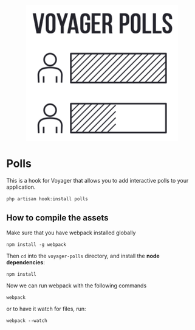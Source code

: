 <p align="center"><a href="https://the-control-group.github.io/voyager/" target="_blank"><img width="400" src="/readme-logo.png?raw=true"></a></p>

# Polls
This is a hook for Voyager that allows you to add interactive polls to your application.

```bash
php artisan hook:install polls
```

## How to compile the assets

Make sure that you have webpack installed globally

```
npm install -g webpack
```

Then `cd` into the  `voyager-polls` directory, and install the **node dependencies**:

```
npm install
```

Now we can run webpack with the following commands

```
webpack
```

or to have it watch for files, run:

```
webpack --watch
```

